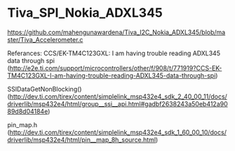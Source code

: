 # Tiva_SPI_Nokia_ADXL345
https://github.com/mahengunawardena/Tiva_I2C_Nokia_ADXL345/blob/master/Tiva_Accelerometer.c

Referances:
CCS/EK-TM4C123GXL: I am having trouble reading ADXL345 data through spi (http://e2e.ti.com/support/microcontrollers/other/f/908/t/771919?CCS-EK-TM4C123GXL-I-am-having-trouble-reading-ADXL345-data-through-spi)

SSIDataGetNonBlocking() (http://dev.ti.com/tirex/content/simplelink_msp432e4_sdk_2_40_00_11/docs/driverlib/msp432e4/html/group__ssi__api.html#gadbf2638243a50eb412a9089d8d04184e)

pin_map.h (http://dev.ti.com/tirex/content/simplelink_msp432e4_sdk_1_60_00_10/docs/driverlib/msp432e4/html/pin__map_8h_source.html)

